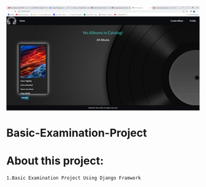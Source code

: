 ![Header](https://github.com/Vladimir-Strelec/Basic-Examination-Project/blob/main/foto/8%20%D1%81%D0%BF%D0%BE%D1%81%D0%BE%D0%B1%D0%BE%D0%B2%20%D1%81%D0%B4%D0%B5%D0%BB%D0%B0%D1%82%D1%8C%20%D1%81%D0%BA%D1%80%D0%B8%D0%BD%D1%88%D0%BE%D1%82%20%D0%B2%20Windows%2010%20-%20%D0%9B%D0%B0%D0%B9%D1%84%D1%85%D0%B0%D0%BA%D0%B5%D1%80%20-%20Google%20Chrome%2021.07.2022%2022_07_24.png)
# Basic-Examination-Project


# About this project:
    1.Basic Examination Project Using Django Framwork